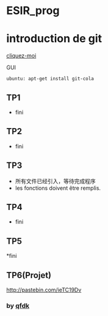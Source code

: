 ESIR_prog
=========
# introduction de git

[cliquez-moi](https://www.youtube.com/watch?v=dK4iCStqAxc)

GUI
	
	ubuntu:	apt-get install git-cola

## TP1
* fini

## TP2
* fini

## TP3
* 所有文件已经引入，等待完成程序
* les fonctions doivent être remplis.

## TP4 
* fini

## TP5
*fini

## TP6(Projet)

http://pastebin.com/ieTC19Dv


### by [qfdk](http://qfdk.me)
